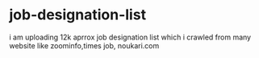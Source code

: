# job-designation-list
i am uploading 12k aprrox job designation list which i crawled from many website like zoominfo,times job, noukari.com 
